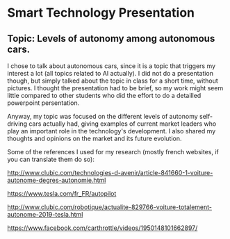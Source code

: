 # Smart Technology Presentation

## Topic: Levels of autonomy among autonomous cars.


I chose to talk about autonomous cars, since it is a topic that triggers my interest a lot (all topics related to AI actually). 
I did not do a presentation though, but simply talked about the topic in class for a short time, without pictures. I thought the presentation had to be brief, so my work might seem little compared to other students who did the effort to do a detailled powerpoint persentation.

Anyway, my topic was focused on the different levels of autonomy self-driving cars actually had, giving examples of current market leaders who play an important role in the technology's development. I also shared my thoughts and opinions on the market and its future evolution.

Some of the references I used for my research (mostly french websites, if you can translate them do so): 

http://www.clubic.com/technologies-d-avenir/article-841660-1-voiture-autonome-degres-autonomie.html

https://www.tesla.com/fr_FR/autopilot

http://www.clubic.com/robotique/actualite-829766-voiture-totalement-autonome-2019-tesla.html

https://www.facebook.com/carthrottle/videos/1950148101662897/
